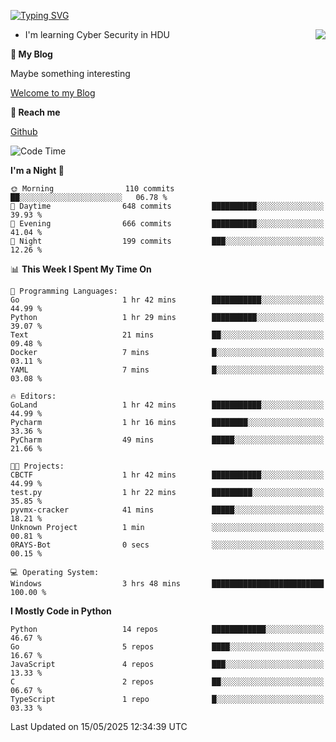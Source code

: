 [![Typing SVG](https://readme-typing-svg.herokuapp.com?font=Fira+Code&pause=1000&random=false&width=450&height=60&lines=Hello+%F0%9F%91%8B%F0%9F%8F%BB;I'm+JBNRZ)](https://git.io/typing-svg)

<a href="#">
  <img align="right" src="https://github-readme-stats.vercel.app/api?username=JBNRZ&show_icons=true&bg_color=15,f2f7fd,E0EAFC" />
</a>

- I'm learning Cyber Security in HDU

 **🌱 My Blog**

Maybe something interesting

[Welcome to my Blog](https://jbnrz.com.cn/)

 **💬 Reach me** 

[Github](https://github.com/JBNRZ)


<!--START_SECTION:waka-->
![Code Time](http://img.shields.io/badge/Code%20Time-1%2C179%20hrs%2045%20mins-blue)

**I'm a Night 🦉** 

```text
🌞 Morning                110 commits         ██░░░░░░░░░░░░░░░░░░░░░░░   06.78 % 
🌆 Daytime                648 commits         ██████████░░░░░░░░░░░░░░░   39.93 % 
🌃 Evening                666 commits         ██████████░░░░░░░░░░░░░░░   41.04 % 
🌙 Night                  199 commits         ███░░░░░░░░░░░░░░░░░░░░░░   12.26 % 
```


📊 **This Week I Spent My Time On** 

```text
💬 Programming Languages: 
Go                       1 hr 42 mins        ███████████░░░░░░░░░░░░░░   44.99 % 
Python                   1 hr 29 mins        ██████████░░░░░░░░░░░░░░░   39.07 % 
Text                     21 mins             ██░░░░░░░░░░░░░░░░░░░░░░░   09.48 % 
Docker                   7 mins              █░░░░░░░░░░░░░░░░░░░░░░░░   03.11 % 
YAML                     7 mins              █░░░░░░░░░░░░░░░░░░░░░░░░   03.08 % 

🔥 Editors: 
GoLand                   1 hr 42 mins        ███████████░░░░░░░░░░░░░░   44.99 % 
Pycharm                  1 hr 16 mins        ████████░░░░░░░░░░░░░░░░░   33.36 % 
PyCharm                  49 mins             █████░░░░░░░░░░░░░░░░░░░░   21.66 % 

🐱‍💻 Projects: 
CBCTF                    1 hr 42 mins        ███████████░░░░░░░░░░░░░░   44.99 % 
test.py                  1 hr 22 mins        █████████░░░░░░░░░░░░░░░░   35.85 % 
pyvmx-cracker            41 mins             █████░░░░░░░░░░░░░░░░░░░░   18.21 % 
Unknown Project          1 min               ░░░░░░░░░░░░░░░░░░░░░░░░░   00.81 % 
0RAYS-Bot                0 secs              ░░░░░░░░░░░░░░░░░░░░░░░░░   00.15 % 

💻 Operating System: 
Windows                  3 hrs 48 mins       █████████████████████████   100.00 % 
```

**I Mostly Code in Python** 

```text
Python                   14 repos            ████████████░░░░░░░░░░░░░   46.67 % 
Go                       5 repos             ████░░░░░░░░░░░░░░░░░░░░░   16.67 % 
JavaScript               4 repos             ███░░░░░░░░░░░░░░░░░░░░░░   13.33 % 
C                        2 repos             ██░░░░░░░░░░░░░░░░░░░░░░░   06.67 % 
TypeScript               1 repo              █░░░░░░░░░░░░░░░░░░░░░░░░   03.33 % 
```




 Last Updated on 15/05/2025 12:34:39 UTC
<!--END_SECTION:waka-->
